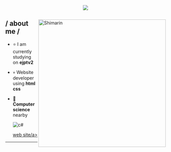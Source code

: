 <p align = center ><img src="https://c4.wallpaperflare.com/wallpaper/760/38/537/parrot-hacking-debian-linux-wallpaper-preview.jpg"> </p>

<div>

<img align="right" width="400" alt="Shimarin" src="https://c4.wallpaperflare.com/wallpaper/760/38/537/parrot-hacking-debian-linux-wallpaper-preview.jpg"/>

<h2> / about me /</h2>
  
- ⭐ I am currently studying on **ejptv2**
- 💀 Website developer using **html css**
- 👾 **Computer science** nearby
  
    <img src = "https://news.vidyaacademy.ac.in/wp-content/uploads/2020/02/parrot.png" alt = "c#" />
    
  
<div align="right">
<a href="https://parrot-dev.web.app/">web site/a>
  </div>
  </div>

------



